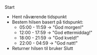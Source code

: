 Start
  - Hent nåværende tidspunkt
  - Bestem hilsen basert på tidspunkt:
    - 05:00 - 11:59 -> "God morgen!"
    - 12:00 - 17:59 -> "God ettermiddag!"
    - 18:00 - 21:59 -> "God kveld!"
    - 22:00 - 04:59 -> "God natt!"
  - Returner hilsen til bruker
Slutt
